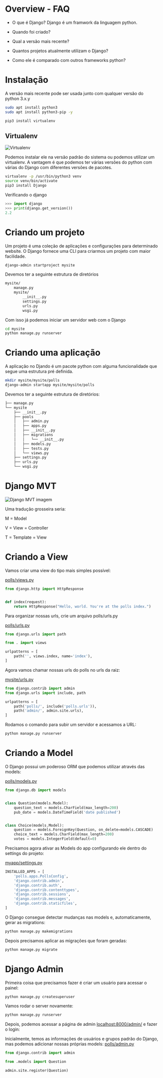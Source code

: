 # Overview - FAQ

- O que é Django?
Django é um framwork da linguagem python.

- Quando foi criado?

- Qual a versão mais recente?

- Quantos projetos atualmente utilizam o Django?

- Como ele é comparado com outros frameworks python?

# Instalação

A versão mais recente pode ser usada junto com qualquer versão do python 3.x.y

```bash
sudo apt install python3
sudo apt install python3-pip -y

pip3 install virtualenv
```

## Virtualenv

![Virtualenv](https://miro.medium.com/max/1400/1*wC-mrXuYgarKP8bSK3AivQ.png)

Podemos instalar ele na versão padrão do sistema ou podemos utilizar um virtualenv. A vantagem é que podemos ter várias versões do python com várias do Django com diferentes versões de pacotes.

```bash
virtualenv -p /usr/bin/python3 venv
source venv/bin/activate
pip3 install Django
```

Verificando o django

```python
>>> import django
>>> print(django.get_version())
2.2
```

# Criando um projeto
Um projeto é uma coleção de aplicações e configurações para determinado website. O Django fornece uma CLI para criarmos um projeto com maior facilidade.

```bash
django-admin startproject mysite
```

Devemos ter a seguinte estrutura de diretórios

```bash
mysite/
    manage.py
    mysite/
        __init__.py
        settings.py
        urls.py
        wsgi.py
```

Com isso já podemos iniciar um servidor web com o Django

```bash
cd mysite
python manage.py runserver
```

# Criando uma aplicação
A aplicação no Djando é um pacote python com alguma funcionalidade que segue uma estrutura pré definida.

```bash
mkdir mysite/mysite/polls
django-admin startapp mysite/mysite/polls
```

Devemos ter a seguinte estrutura de diretórios:

```bash
├── manage.py
└── mysite
    ├── __init__.py
    ├── pools
    │   ├── admin.py
    │   ├── apps.py
    │   ├── __init__.py
    │   ├── migrations
    │   │   └── __init__.py
    │   ├── models.py
    │   ├── tests.py
    │   └── views.py
    ├── settings.py
    ├── urls.py
    └── wsgi.py
```

# Django MVT
![Django MVT imagem](https://www.tutorialspoint.com/django/images/django_mvc_mvt_pattern.jpg)

Uma tradução grosseira seria:

M = Model

V = View = Controller

T = Template = View

# Criando a View

Vamos criar uma view do tipo mais simples possível:

[polls/views.py](polls/views.py)

```python
from django.http import HttpResponse


def index(request):
    return HttpResponse("Hello, world. You're at the polls index.")
```

Para organizar nossas urls, crie um arquivo polls/urls.py

[polls/urls.py](polls/urls.py)

```python
from django.urls import path

from . import views

urlpatterns = [
    path('', views.index, name='index'),
]
```

Agora vamos chamar nossas urls do polls no urls da raiz:

[mysite/urls.py](mysite/mysite/urls.py)

```python
from django.contrib import admin
from django.urls import include, path

urlpatterns = [
    path('polls/', include('polls.urls')),
    path('admin/', admin.site.urls),
]
```

Rodamos o comando para subir um servidor e acessamos a URL:

```bash
python manage.py runserver
```
# Criando a Model

O Django possui um poderoso ORM que podemos utilizar através das models:

[polls/models.py](polls/models.py)

```python
from django.db import models


class Question(models.Model):
    question_text = models.CharField(max_length=200)
    pub_date = models.DateTimeField('date published')


class Choice(models.Model):
    question = models.ForeignKey(Question, on_delete=models.CASCADE)
    choice_text = models.CharField(max_length=200)
    votes = models.IntegerField(default=0)
```

Precisamos agora ativar as Models do app configurando ele dentro do settings do projeto:

[myapp/settings.py](myapp/settings.py)
```python
INSTALLED_APPS = [
    'polls.apps.PollsConfig',
    'django.contrib.admin',
    'django.contrib.auth',
    'django.contrib.contenttypes',
    'django.contrib.sessions',
    'django.contrib.messages',
    'django.contrib.staticfiles',
]
```

O Django consegue detectar mudanças nas models e, automaticamente, gerar as migrations:
```bash
python manage.py makemigrations
```

Depois precisamos aplicar as migrações que foram geradas:
```bash
python manage.py migrate
```

# Django Admin
Primeira coisa que precisamos fazer é criar um usuário para acessar o painel:
```bash
python manage.py createsuperuser
```
Vamos rodar o server novamente:
```bash
python manage.py runserver
```
Depois, podemos acessar a página de admin [localhost:8000/admin/](http://localhost:8000/admin/) e fazer o login:

Inicialmente, temos as informações de usuários e grupos padrão do Django, mas podemos adicionar nossas próprias models:
[polls/admin.py](polls/admin.py)
```python
from django.contrib import admin

from .models import Question

admin.site.register(Question)
```
